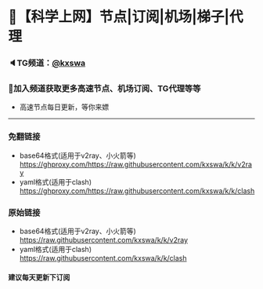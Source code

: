 # 🚀【科学上网】节点|订阅|机场|梯子|代理
### 🔈TG频道：[@kxswa](https://t.me/kxswa/) 
### 🔔加入频道获取更多高速节点、机场订阅、TG代理等等  
- 高速节点每日更新，等你来嫖  
***  
### 免翻链接  
- base64格式(适用于v2ray、小火箭等)  
https://ghproxy.com/https://raw.githubusercontent.com/kxswa/k/k/v2ray
- yaml格式(适用于clash)  
https://ghproxy.com/https://raw.githubusercontent.com/kxswa/k/k/clash
### 原始链接  
- base64格式(适用于v2ray、小火箭等)  
https://raw.githubusercontent.com/kxswa/k/k/v2ray  
- yaml格式(适用于clash)  
https://raw.githubusercontent.com/kxswa/k/k/clash  
#### 建议每天更新下订阅

